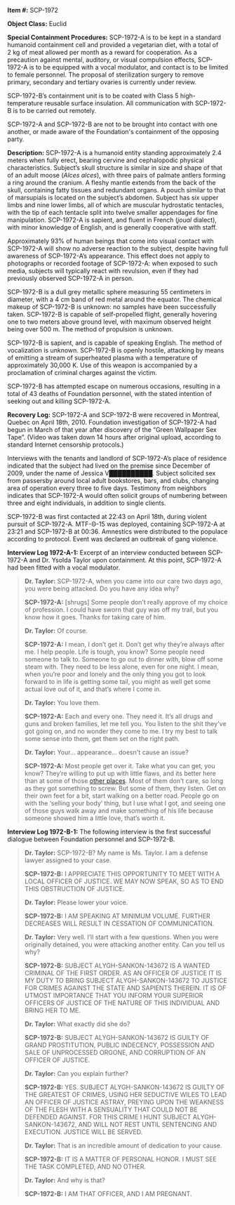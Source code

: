 **Item #:** SCP-1972

**Object Class:** Euclid

**Special Containment Procedures:** SCP-1972-A is to be kept in a standard humanoid containment cell and provided a vegetarian diet, with a total of 2 kg of meat allowed per month as a reward for cooperation. As a precaution against mental, auditory, or visual compulsion effects, SCP-1972-A is to be equipped with a vocal modulator, and contact is to be limited to female personnel. The proposal of sterilization surgery to remove primary, secondary and tertiary ovaries is currently under review.

SCP-1972-B’s containment unit is to be coated with Class 5 high-temperature reusable surface insulation. All communication with SCP-1972-B is to be carried out remotely.

SCP-1972-A and SCP-1972-B are not to be brought into contact with one another, or made aware of the Foundation's containment of the opposing party.

**Description:** SCP-1972-A is a humanoid entity standing approximately 2.4 meters when fully erect, bearing cervine and cephalopodic physical characteristics. Subject’s skull structure is similar in size and shape of that of an adult moose (_Alces alces_), with three pairs of palmate antlers forming a ring around the cranium. A fleshy mantle extends from the back of the skull, containing fatty tissues and redundant organs. A pouch similar to that of marsupials is located on the subject’s abdomen. Subject has six upper limbs and nine lower limbs, all of which are muscular hydrostatic tentacles, with the tip of each tentacle split into twelve smaller appendages for fine manipulation. SCP-1972-A is sapient, and fluent in French (_joual_ dialect), with minor knowledge of English, and is generally cooperative with staff.

Approximately 93% of human beings that come into visual contact with SCP-1972-A will show no adverse reaction to the subject, despite having full awareness of SCP-1972-A’s appearance. This effect does not apply to photographs or recorded footage of SCP-1972-A: when exposed to such media, subjects will typically react with revulsion, even if they had previously observed SCP-1972-A in person.

SCP-1972-B is a dull grey metallic sphere measuring 55 centimeters in diameter, with a 4 cm band of red metal around the equator. The chemical makeup of SCP-1972-B is unknown: no samples have been successfully taken. SCP-1972-B is capable of self-propelled flight, generally hovering one to two meters above ground level, with maximum observed height being over 500 m. The method of propulsion is unknown.

SCP-1972-B is sapient, and is capable of speaking English. The method of vocalization is unknown. SCP-1972-B is openly hostile, attacking by means of emitting a stream of superheated plasma with a temperature of approximately 30,000 K. Use of this weapon is accompanied by a proclamation of criminal charges against the victim.

SCP-1972-B has attempted escape on numerous occasions, resulting in a total of 43 deaths of Foundation personnel, with the stated intention of seeking out and killing SCP-1972-A.

**Recovery Log:** SCP-1972-A and SCP-1972-B were recovered in Montreal, Quebec on April 18th, 2010. Foundation investigation of SCP-1972-A had begun in March of that year after discovery of the “Green Wallpaper Sex Tape”. (Video was taken down 14 hours after original upload, according to standard Internet censorship protocols.)

Interviews with the tenants and landlord of SCP-1972-A’s place of residence indicated that the subject had lived on the premise since December of 2009, under the name of Jessica V██████████. Subject solicited sex from passersby around local adult bookstores, bars, and clubs, changing area of operation every three to five days. Testimony from neighbors indicates that SCP-1972-A would often solicit groups of numbering between three and eight individuals, in addition to single clients.

SCP-1972-B was first contacted at 22:43 on April 18th, during violent pursuit of SCP-1972-A. MTF-Θ-15 was deployed, containing SCP-1972-A at 23:21 and SCP-1972-B at 00:36. Amnestics were distributed to the populace according to protocol. Event was declared an outbreak of gang violence.

**Interview Log 1972-A-1:** Excerpt of an interview conducted between SCP-1972-A and Dr. Ysolda Taylor upon containment. At this point, SCP-1972-A had been fitted with a vocal modulator.

> **<Begin Log>**
> 
> **Dr. Taylor:** SCP-1972-A, when you came into our care two days ago, you were being attacked. Do you have any idea why?
> 
> **SCP-1972-A:** \[shrugs\] Some people don’t really approve of my choice of profession. I could have sworn that guy was off my trail, but you know how it goes. Thanks for taking care of him.
> 
> **Dr. Taylor:** Of course.
> 
> **SCP-1972-A:** I mean, I don’t get it. Don’t get why they’re always after me. I help people. Life is tough, you know? Some people need someone to talk to. Someone to go out to dinner with, blow off some steam with. They need to be less alone, even for one night. I mean, when you’re poor and lonely and the only thing you got to look forward to in life is getting some tail, you might as well get some actual love out of it, and that’s where I come in.
> 
> **Dr. Taylor:** You love them.
> 
> **SCP-1972-A:** Each and every one. They need it. It’s all drugs and guns and broken families, let me tell you. You listen to the shit they've got going on, and no wonder they come to me. I try my best to talk some sense into them, get them set on the right path.
> 
> **Dr. Taylor:** Your… appearance… doesn't cause an issue?
> 
> **SCP-1972-A:** Most people get over it. Take what you can get, you know? They’re willing to put up with little flaws, and its better here than at some of those [other places](/scp-1472). Most of them don’t care, so long as they got something to screw. But some of them, they listen. Get on their own feet for a bit, start walking on a better road. People go on with the ‘selling your body’ thing, but I use what I got, and seeing one of those guys walk away and make something of his life because someone showed him a little love, that’s worth it.
> 
> **<End Log>**

**Interview Log 1972-B-1:** The following interview is the first successful dialogue between Foundation personnel and SCP-1972-B.

> **<Begin Log>**
> 
> **Dr. Taylor:** SCP-1972-B? My name is Ms. Taylor. I am a defense lawyer assigned to your case.
> 
> **SCP-1972-B:** I APPRECIATE THIS OPPORTUNITY TO MEET WITH A LOCAL OFFICER OF JUSTICE. WE MAY NOW SPEAK, SO AS TO END THIS OBSTRUCTION OF JUSTICE.
> 
> **Dr. Taylor:** Please lower your voice.
> 
> **SCP-1972-B:** I AM SPEAKING AT MINIMUM VOLUME. FURTHER DECREASES WILL RESULT IN CESSATION OF COMMUNICATION.
> 
> **Dr. Taylor:** Very well. I’ll start with a few questions. When you were originally detained, you were attacking another entity. Can you tell us why?
> 
> **SCP-1972-B:** SUBJECT ALYGH-SANKON-143672 IS A WANTED CRIMINAL OF THE FIRST ORDER. AS AN OFFICER OF JUSTICE IT IS MY DUTY TO BRING SUBJECT ALYGH-SANKON-143672 TO JUSTICE FOR CRIMES AGAINST THE STATE AND SAPIENTS THEREIN. IT IS OF UTMOST IMPORTANCE THAT YOU INFORM YOUR SUPERIOR OFFICERS OF JUSTICE OF THE NATURE OF THIS INDIVIDUAL AND BRING HER TO ME.
> 
> **Dr. Taylor:** What exactly did she do?
> 
> **SCP-1972-B:** SUBJECT ALYGH-SANKON-143672 IS GUILTY OF GRAND PROSTITUTION, PUBLIC INDECENCY, POSSESSION AND SALE OF UNPROCESSED ORGONE, AND CORRUPTION OF AN OFFICER OF JUSTICE.
> 
> **Dr. Taylor:** Can you explain further?
> 
> **SCP-1972-B:** YES. SUBJECT ALYGH-SANKON-143672 IS GUILTY OF THE GREATEST OF CRIMES, USING HER SEDUCTIVE WILES TO LEAD AN OFFICER OF JUSTICE ASTRAY, PREYING UPON THE WEAKNESS OF THE FLESH WITH A SENSUALITY THAT COULD NOT BE DEFENDED AGAINST. FOR THIS CRIME I HUNT SUBJECT ALYGH-SANKON-143672, AND WILL NOT REST UNTIL SENTENCING AND EXECUTION. JUSTICE WILL BE SERVED.
> 
> **Dr. Taylor:** That is an incredible amount of dedication to your cause.
> 
> **SCP-1972-B:** IT IS A MATTER OF PERSONAL HONOR. I MUST SEE THE TASK COMPLETED, AND NO OTHER.
> 
> **Dr. Taylor:** And why is that?
> 
> **SCP-1972-B:** I AM THAT OFFICER, AND I AM PREGNANT.
> 
> **<End Log>**